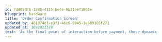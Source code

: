 ```yaml
---
id: fd807dfb-1285-4115-be4e-0b31eef1863e
blueprint: hardware
title: 'Order Confirmation Screen'
updated_by: 481974df-e3f1-46c6-9945-1e609185f271
updated_at: 1692923379
text: 'As the final point of interaction before payment, these dynamic solutions promote customer confidence and order accuracy through visual confirmation of each order.'
---
```

